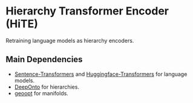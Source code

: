 # Hierarchy Transformer Encoder (HiTE)

Retraining language models as hierarchy encoders.


## Main Dependencies

- [Sentence-Transformers](https://www.sbert.net/index.html) and [Huggingface-Transformers](https://huggingface.co/docs/transformers/index) for language models.
- [DeepOnto](https://krr-oxford.github.io/DeepOnto/) for hierarchies.
- [geoopt](https://geoopt.readthedocs.io/en/latest/index.html) for manifolds.
